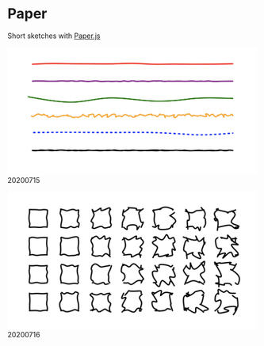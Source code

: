 # Paper

Short sketches with [Paper.js](http://paperjs.org/)

![IMG 20200715](./images/20200715.png)
20200715

![IMG 20200716](./images/20200716.png)
20200716
